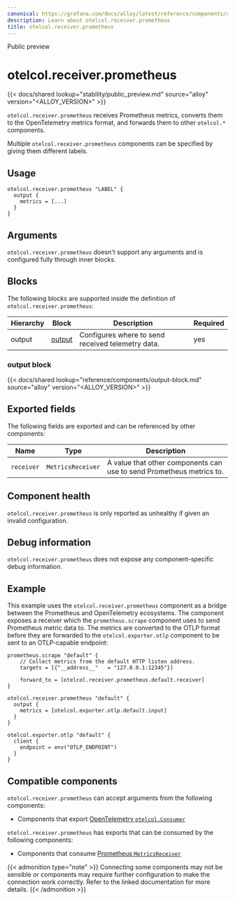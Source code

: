 ```yaml
---
canonical: https://grafana.com/docs/alloy/latest/reference/components/otelcol.receiver.prometheus/
description: Learn about otelcol.receiver.prometheus
title: otelcol.receiver.prometheus
---
```


<span class="badge docs-labels__stage docs-labels__item">Public preview</span>

# otelcol.receiver.prometheus

{{< docs/shared lookup="stability/public_preview.md" source="alloy" version="<ALLOY_VERSION>" >}}

`otelcol.receiver.prometheus` receives Prometheus metrics, converts them to the
OpenTelemetry metrics format, and forwards them to other `otelcol.*`
components.

Multiple `otelcol.receiver.prometheus` components can be specified by giving them
different labels.

## Usage

```alloy
otelcol.receiver.prometheus "LABEL" {
  output {
    metrics = [...]
  }
}
```

## Arguments

`otelcol.receiver.prometheus` doesn't support any arguments and is configured fully
through inner blocks.

## Blocks

The following blocks are supported inside the definition of
`otelcol.receiver.prometheus`:

Hierarchy | Block | Description | Required
--------- | ----- | ----------- | --------
output | [output][] | Configures where to send received telemetry data. | yes

[output]: #output-block

### output block

{{< docs/shared lookup="reference/components/output-block.md" source="alloy" version="<ALLOY_VERSION>" >}}

## Exported fields

The following fields are exported and can be referenced by other components:

Name | Type | Description
---- | ---- | -----------
`receiver` | `MetricsReceiver` | A value that other components can use to send Prometheus metrics to.

## Component health

`otelcol.receiver.prometheus` is only reported as unhealthy if given an invalid
configuration.

## Debug information

`otelcol.receiver.prometheus` does not expose any component-specific debug
information.

## Example

This example uses the `otelcol.receiver.prometheus` component as a bridge
between the Prometheus and OpenTelemetry ecosystems. The component exposes a
receiver which the `prometheus.scrape` component uses to send Prometheus metric
data to. The metrics are converted to the OTLP format before they are forwarded
to the `otelcol.exporter.otlp` component to be sent to an OTLP-capable
endpoint:

```alloy
prometheus.scrape "default" {
    // Collect metrics from the default HTTP listen address.
    targets = [{"__address__"   = "127.0.0.1:12345"}]

    forward_to = [otelcol.receiver.prometheus.default.receiver]
}

otelcol.receiver.prometheus "default" {
  output {
    metrics = [otelcol.exporter.otlp.default.input]
  }
}

otelcol.exporter.otlp "default" {
  client {
    endpoint = env("OTLP_ENDPOINT")
  }
}
```
<!-- START GENERATED COMPATIBLE COMPONENTS -->

## Compatible components

`otelcol.receiver.prometheus` can accept arguments from the following components:

- Components that export [OpenTelemetry `otelcol.Consumer`](../../compatibility/#opentelemetry-otelcolconsumer-exporters)

`otelcol.receiver.prometheus` has exports that can be consumed by the following components:

- Components that consume [Prometheus `MetricsReceiver`](../../compatibility/#prometheus-metricsreceiver-consumers)

{{< admonition type="note" >}}
Connecting some components may not be sensible or components may require further configuration to make the connection work correctly.
Refer to the linked documentation for more details.
{{< /admonition >}}

<!-- END GENERATED COMPATIBLE COMPONENTS -->